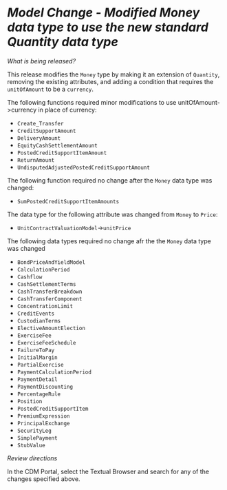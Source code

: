 # *Model Change - Modified Money data type to use the new standard Quantity data type*
_What is being released?_

This release modifies the `Money` type by making it an extension of `Quantity`, removing the existing attributes, and adding a condition that requires the `unitOfAmount` to be a `currency`.

The following functions required minor modifications to use unitOfAmount->currency in place of currency:
- `Create_Transfer`
- `CreditSupportAmount`
- `DeliveryAmount`
- `EquityCashSettlementAmount`
- `PostedCreditSupportItemAmount`
- `ReturnAmount`
- `UndisputedAdjustedPostedCreditSupportAmount`

The following function required no change after the `Money` data type was changed:
- `SumPostedCreditSupportItemAmounts`

The data type for the following attribute was changed from `Money` to `Price`:
- `UnitContractValuationModel`->`unitPrice`

The following data types required no change afr the  the `Money` data type was changed
- `BondPriceAndYieldModel`
- `CalculationPeriod`
- `Cashflow`
- `CashSettlementTerms`
- `CashTransferBreakdown`
- `CashTransferComponent`
- `ConcentrationLimit`
- `CreditEvents`
- `CustodianTerms`
- `ElectiveAmountElection`
- `ExerciseFee`
- `ExerciseFeeSchedule`
- `FailureToPay`
- `InitialMargin`
- `PartialExercise`
- `PaymentCalculationPeriod`
- `PaymentDetail`
- `PaymentDiscounting`
- `PercentageRule`
- `Position`
- `PostedCreditSupportItem`
- `PremiumExpression`
- `PrincipalExchange`
- `SecurityLeg`
- `SimplePayment`
- `StubValue`

_Review directions_

In the CDM Portal, select the Textual Browser and search for any of the changes specified above. 
